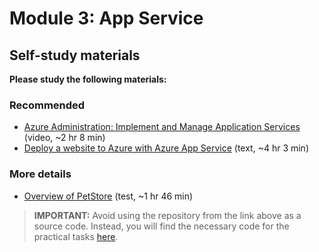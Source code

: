 # Module 3: App Service

## Self-study materials

**Please study the following materials:**

### Recommended

- [Azure Administration: Implement and Manage Application Services](https://www.linkedin.com/learning/azure-administration-implement-and-manage-application-services) (video, ~2 hr 8 min)
- [Deploy a website to Azure with Azure App Service](https://docs.microsoft.com/en-us/learn/paths/deploy-a-website-with-azure-app-service/) (text, ~4 hr 3 min)

### More details

- [Overview of PetStore](https://github.com/chtrembl/azure-cloud/tree/main/petstore) (test, ~1 hr 46 min)

>**IMPORTANT:** Avoid using the repository from the link above as a source code. Instead, you will find the necessary code for the practical tasks [here](../../../petstore).
